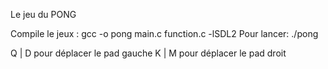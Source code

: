 Le jeu du PONG 

Compile le jeux : gcc -o pong main.c function.c -lSDL2
Pour lancer: ./pong

Q | D pour déplacer le pad gauche
K | M pour déplacer le pad droit
